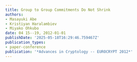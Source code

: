 ```yaml
---
title: Group to Group Commitments Do Not Shrink
authors:
- Masayuki Abe
- Kristiyan Haralambiev
- Miyako Ohkubo
date: 04 15--19, 2012-01-01
publishDate: '2025-05-18T16:29:46.759467Z'
publication_types:
- paper-conference
publication: '*Advances in Cryptology -- EUROCRYPT 2012*'
---
```

